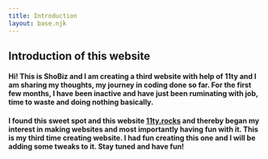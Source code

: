 ```yaml
---
title: Introduction
layout: base.njk
---
```


## Introduction of this website

#### Hi! This is ShoBiz and I am creating a third website with help of 11ty and I am sharing my thoughts, my journey in coding done so far. For the first few months, I have been inactive and have just been ruminating with job, time to waste and doing nothing basically.

#### I found this sweet spot and this website [11ty.rocks](https://11ty.rocks/) and thereby began my interest in making websites and most importantly having fun with it. This is my third time creating website. I had fun creating this one and I will be adding some tweaks to it. Stay tuned and have fun!